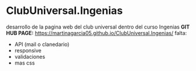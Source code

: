 # ClubUniversal.Ingenias
desarrollo de la pagina web del club universal dentro del curso Ingenias
**GIT HUB PAGE:** https://martinagarcia05.github.io/ClubUniversal.Ingenias/
falta:
- API (mail o clanedario)
- responsive
- validaciones
- mas css